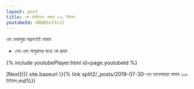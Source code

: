 ```yaml
---
layout: post
title: ওম দাক্ষিণাত্য নামায ১০৮ টাইমস
youtubeId: GNXBSsY3rzI
---
```

 
 
 ওম দেবাসুরা অগ্রগণ্যই নামায  
 
 -  দেব এবং অসুরদের মধ্যে কে প্রথম 
 
  
 
  
 
 
 
 
 
 


{% include youtubePlayer.html id=page.youtubeId %}
 
[Next]({{ site.baseurl }}{% link  split2/_posts/2019-07-30-ওম ভ্যাবসায়য়া নামায ১০৮ টাইমস.md%})
 
